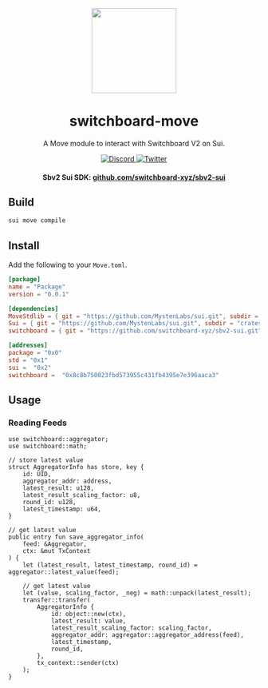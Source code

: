 <div align="center">
  <a href="#">
    <img height="170" src="https://github.com/switchboard-xyz/sbv2-core/raw/main/website/static/img/icons/switchboard/avatar.svg" />
  </a>

  <h1>switchboard-move</h1>

  <p>A Move module to interact with Switchboard V2 on Sui.</p>

  <p>
    <a href="https://discord.gg/switchboardxyz">
      <img alt="Discord" src="https://img.shields.io/discord/841525135311634443?color=blueviolet&logo=discord&logoColor=white" />
    </a>
    <a href="https://twitter.com/switchboardxyz">
      <img alt="Twitter" src="https://img.shields.io/twitter/follow/switchboardxyz?label=Follow+Switchboard" />
    </a>
  </p>

  <h4>
    <strong>Sbv2 Sui SDK: </strong><a href="https://github.com/switchboard-xyz/sbv2-sui">github.com/switchboard-xyz/sbv2-sui</a>
  </h4>
</div>

## Build

```bash
sui move compile
```

## Install

Add the following to your `Move.toml`.

```toml
[package]
name = "Package"
version = "0.0.1"

[dependencies]
MoveStdlib = { git = "https://github.com/MystenLabs/sui.git", subdir = "crates/sui-framework/deps/move-stdlib", rev = "devnet" }
Sui = { git = "https://github.com/MystenLabs/sui.git", subdir = "crates/sui-framework", rev = "devnet" }
switchboard = { git = "https://github.com/switchboard-xyz/sbv2-sui.git", subdir = "move/switchboard/", rev = "main"  }

[addresses]
package = "0x0"
std = "0x1"
sui =  "0x2"
switchboard =  "0x8c8b750023fbd573955c431fb4395e7e396aaca3"
```

## Usage

### Reading Feeds

```move
use switchboard::aggregator;
use switchboard::math;

// store latest value
struct AggregatorInfo has store, key {
    id: UID,
    aggregator_addr: address,
    latest_result: u128,
    latest_result_scaling_factor: u8,
    round_id: u128,
    latest_timestamp: u64,
}

// get latest value
public entry fun save_aggregator_info(
    feed: &Aggregator,
    ctx: &mut TxContext
) {
    let (latest_result, latest_timestamp, round_id) = aggregator::latest_value(feed);

    // get latest value
    let (value, scaling_factor, _neg) = math::unpack(latest_result);
    transfer::transfer(
        AggregatorInfo {
            id: object::new(ctx),
            latest_result: value,
            latest_result_scaling_factor: scaling_factor,
            aggregator_addr: aggregator::aggregator_address(feed),
            latest_timestamp,
            round_id,
        },
        tx_context::sender(ctx)
    );
}
```
